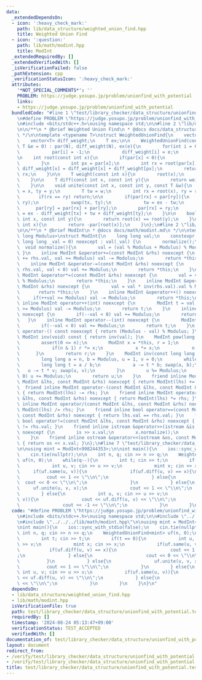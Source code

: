 ```yaml
---
data:
  _extendedDependsOn:
  - icon: ':heavy_check_mark:'
    path: lib/data_structure/weighted_union_find.hpp
    title: Weighted Union Find
  - icon: ':question:'
    path: lib/math/modint.hpp
    title: ModInt
  _extendedRequiredBy: []
  _extendedVerifiedWith: []
  _isVerificationFailed: false
  _pathExtension: cpp
  _verificationStatusIcon: ':heavy_check_mark:'
  attributes:
    '*NOT_SPECIAL_COMMENTS*': ''
    PROBLEM: https://judge.yosupo.jp/problem/unionfind_with_potential
    links:
    - https://judge.yosupo.jp/problem/unionfind_with_potential
  bundledCode: "#line 1 \"test/library_checker/data_structure/unionfind_with_potential.test.cpp\"\
    \n#define PROBLEM \"https://judge.yosupo.jp/problem/unionfind_with_potential\"\
    \n#include <bits/stdc++.h>\nusing namespace std;\n\n#line 2 \"lib/data_structure/weighted_union_find.hpp\"\
    \n\n/**\n * @brief Weighted Union Find\n * @docs docs/data_structure/weighted_union_find.md\n\
    \ */\n\ntemplate <typename T>\nstruct WeightedUnionFind{\n    vector<int> par;\n\
    \    vector<T> diff_weight;\n    T ex;\n\n    WeightedUnionFind(const int N, const\
    \ T &e = 0) : par(N), diff_weight(N), ex(e){\n        for(int i = 0; i < N; ++i){\n\
    \            par[i] = -1;\n            diff_weight[i] = e;\n        }\n    }\n\
    \n    int root(const int x){\n        if(par[x] < 0){\n            return x;\n\
    \        }\n        int px = par[x];\n        int rx = root(par[x]);\n       \
    \ diff_weight[x] = diff_weight[x] + diff_weight[px];\n        return par[x] =\
    \ rx;\n    }\n\n    T weight(const int x){\n        root(x);\n        return diff_weight[x];\n\
    \    }\n\n    T diff(const int x, const int y){\n        return weight(x) - weight(y);\n\
    \    }\n\n    void unite(const int x, const int y, const T &w){\n        int tx\
    \ = x, ty = y;\n        T tw = w;\n        int rx = root(x), ry = root(y);\n \
    \       if(rx == ry) return;\n\n        if(par[rx] < par[ry]){\n            swap(rx,\
    \ ry);\n            swap(tx, ty);\n            tw = ex - tw;\n        }\n\n  \
    \      par[ry] = par[rx] + par[ry];\n        par[rx] = ry;\n        diff_weight[rx]\
    \ = ex - diff_weight[tx] + tw + diff_weight[ty];\n    }\n\n    bool same(const\
    \ int x, const int y){\n        return root(x) == root(y);\n    }\n\n    int size(const\
    \ int x){\n        return -par[root(x)];\n    }\n};\n#line 2 \"lib/math/modint.hpp\"\
    \n\n/**\n * @brief ModInt\n * @docs docs/math/modint.md\n */\n\ntemplate <long\
    \ long Modulus>\nstruct ModInt{\n    long long val;\n    constexpr ModInt(const\
    \ long long _val = 0) noexcept : val(_val) {\n        normalize();\n    }\n  \
    \  void normalize(){\n        val = (val % Modulus + Modulus) % Modulus;\n   \
    \ }\n    inline ModInt &operator+=(const ModInt &rhs) noexcept {\n        if(val\
    \ += rhs.val, val >= Modulus) val -= Modulus;\n        return *this;\n    }\n\
    \    inline ModInt &operator-=(const ModInt &rhs) noexcept {\n        if(val -=\
    \ rhs.val, val < 0) val += Modulus;\n        return *this;\n    }\n    inline\
    \ ModInt &operator*=(const ModInt &rhs) noexcept {\n        val = val * rhs.val\
    \ % Modulus;\n        return *this;\n    }\n    inline ModInt &operator/=(const\
    \ ModInt &rhs) noexcept {\n        val = val * inv(rhs.val).val % Modulus;\n \
    \       return *this;\n    }\n    inline ModInt &operator++() noexcept {\n   \
    \     if(++val >= Modulus) val -= Modulus;\n        return *this;\n    }\n   \
    \ inline ModInt operator++(int) noexcept {\n        ModInt t = val;\n        if(++val\
    \ >= Modulus) val -= Modulus;\n        return t;\n    }\n    inline ModInt &operator--()\
    \ noexcept {\n        if(--val < 0) val += Modulus;\n        return *this;\n \
    \   }\n    inline ModInt operator--(int) noexcept {\n        ModInt t = val;\n\
    \        if(--val < 0) val += Modulus;\n        return t;\n    }\n    inline ModInt\
    \ operator-() const noexcept { return (Modulus - val) % Modulus; }\n    inline\
    \ ModInt inv(void) const { return inv(val); }\n    ModInt pow(long long n){\n\
    \        assert(0 <= n);\n        ModInt x = *this, r = 1;\n        while(n){\n\
    \            if(n & 1) r *= x;\n            x *= x;\n            n >>= 1;\n  \
    \      }\n        return r;\n    }\n    ModInt inv(const long long n) const {\n\
    \        long long a = n, b = Modulus, u = 1, v = 0;\n        while(b){\n    \
    \        long long t = a / b;\n            a -= t * b; swap(a, b);\n         \
    \   u -= t * v; swap(u, v);\n        }\n        u %= Modulus;\n        if(u <\
    \ 0) u += Modulus;\n        return u;\n    }\n    friend inline ModInt operator+(const\
    \ ModInt &lhs, const ModInt &rhs) noexcept { return ModInt(lhs) += rhs; }\n  \
    \  friend inline ModInt operator-(const ModInt &lhs, const ModInt &rhs) noexcept\
    \ { return ModInt(lhs) -= rhs; }\n    friend inline ModInt operator*(const ModInt\
    \ &lhs, const ModInt &rhs) noexcept { return ModInt(lhs) *= rhs; }\n    friend\
    \ inline ModInt operator/(const ModInt &lhs, const ModInt &rhs) noexcept { return\
    \ ModInt(lhs) /= rhs; }\n    friend inline bool operator==(const ModInt &lhs,\
    \ const ModInt &rhs) noexcept { return lhs.val == rhs.val; }\n    friend inline\
    \ bool operator!=(const ModInt &lhs, const ModInt &rhs) noexcept { return lhs.val\
    \ != rhs.val; }\n    friend inline istream &operator>>(istream &is, ModInt &x)\
    \ noexcept {\n        is >> x.val;\n        x.normalize();\n        return is;\n\
    \    }\n    friend inline ostream &operator<<(ostream &os, const ModInt &x) noexcept\
    \ { return os << x.val; }\n};\n#line 7 \"test/library_checker/data_structure/unionfind_with_potential.test.cpp\"\
    \n\nusing mint = ModInt<998244353>;\n\nint main(){\n    ios::sync_with_stdio(false);\n\
    \    cin.tie(nullptr);\n\n    int n, q; cin >> n >> q;\n    WeightedUnionFind<mint>\
    \ uf(n, 0);\n    while(q--){\n        int t; cin >> t;\n        if(t == 0){\n\
    \            int u, v; cin >> u >> v;\n            mint x; cin >> x;\n       \
    \     if(uf.same(u, v)){\n                if(uf.diff(u, v) == x){\n          \
    \          cout << 1 << \"\\n\";\n                } else{\n                  \
    \  cout << 0 << \"\\n\";\n                }\n            } else{\n           \
    \     uf.unite(u, v, x);\n                cout << 1 << \"\\n\";\n            }\n\
    \        } else{\n            int u, v; cin >> u >> v;\n            if(uf.same(u,\
    \ v)){\n                cout << uf.diff(u, v) << \"\\n\";\n            } else{\n\
    \                cout << -1 << \"\\n\";\n            }\n        }\n    }\n}\n"
  code: "#define PROBLEM \"https://judge.yosupo.jp/problem/unionfind_with_potential\"\
    \n#include <bits/stdc++.h>\nusing namespace std;\n\n#include \"../../../lib/data_structure/weighted_union_find.hpp\"\
    \n#include \"../../../lib/math/modint.hpp\"\n\nusing mint = ModInt<998244353>;\n\
    \nint main(){\n    ios::sync_with_stdio(false);\n    cin.tie(nullptr);\n\n   \
    \ int n, q; cin >> n >> q;\n    WeightedUnionFind<mint> uf(n, 0);\n    while(q--){\n\
    \        int t; cin >> t;\n        if(t == 0){\n            int u, v; cin >> u\
    \ >> v;\n            mint x; cin >> x;\n            if(uf.same(u, v)){\n     \
    \           if(uf.diff(u, v) == x){\n                    cout << 1 << \"\\n\"\
    ;\n                } else{\n                    cout << 0 << \"\\n\";\n      \
    \          }\n            } else{\n                uf.unite(u, v, x);\n      \
    \          cout << 1 << \"\\n\";\n            }\n        } else{\n           \
    \ int u, v; cin >> u >> v;\n            if(uf.same(u, v)){\n                cout\
    \ << uf.diff(u, v) << \"\\n\";\n            } else{\n                cout << -1\
    \ << \"\\n\";\n            }\n        }\n    }\n}\n"
  dependsOn:
  - lib/data_structure/weighted_union_find.hpp
  - lib/math/modint.hpp
  isVerificationFile: true
  path: test/library_checker/data_structure/unionfind_with_potential.test.cpp
  requiredBy: []
  timestamp: '2024-08-24 05:13:47+09:00'
  verificationStatus: TEST_ACCEPTED
  verifiedWith: []
documentation_of: test/library_checker/data_structure/unionfind_with_potential.test.cpp
layout: document
redirect_from:
- /verify/test/library_checker/data_structure/unionfind_with_potential.test.cpp
- /verify/test/library_checker/data_structure/unionfind_with_potential.test.cpp.html
title: test/library_checker/data_structure/unionfind_with_potential.test.cpp
---
```

